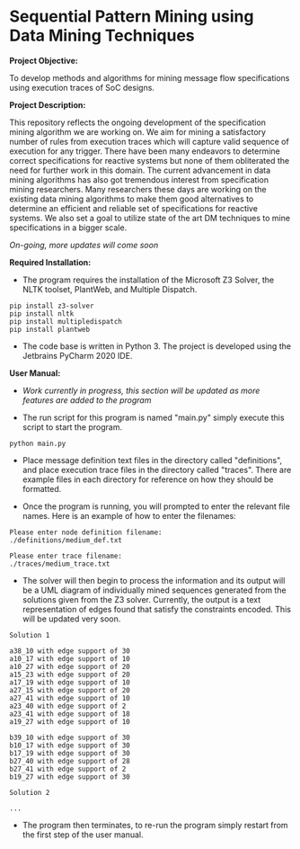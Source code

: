 # Sequential Pattern Mining using Data Mining Techniques

**Project Objective:**

To develop methods and algorithms for mining message flow specifications using execution traces of SoC designs.

**Project Description:** 

This repository reflects the ongoing development of the specification mining algorithm we are working on. We aim for mining a satisfactory number of rules from execution traces which will capture valid sequence of execution for any trigger. There have been many endeavors to determine correct specifications for reactive systems but none of them obliterated the need for further work in this domain. The current advancement in data mining algorithms has also got tremendous interest from specification mining researchers. Many researchers these days are working on the existing data mining algorithms to make them good alternatives to determine an efficient and reliable set of specifications for reactive systems. We also set a goal to utilize state of the art DM techniques to mine specifications in a bigger scale.   

*On-going, more updates will come soon*

**Required Installation:** 

* The program requires the installation of the Microsoft Z3 Solver, the 
NLTK toolset, PlantWeb, and Multiple Dispatch. 

```
pip install z3-solver
pip install nltk
pip install multipledispatch
pip install plantweb
```
* The code base is written in Python 3.
The project is developed using the Jetbrains PyCharm 2020 IDE.

**User Manual:** 

* *Work currently in progress, this section will be updated as more features are added to the program*

* The run script for this program is named "main.py" simply execute this script
to start the program.

```
python main.py
```

* Place message definition text files in the directory called "definitions", and place
execution trace files in the directory called "traces". There are example files in each directory
for reference on how they should be formatted.

* Once the program is running, you will prompted to enter the relevant file names.
Here is an example of how to enter the filenames:

```
Please enter node definition filename:
./definitions/medium_def.txt

Please enter trace filename:
./traces/medium_trace.txt

```
* The solver will then begin to process the information and its output will
be a UML diagram of individually mined sequences generated from the solutions
given from the Z3 solver. Currently, the output is a text representation of edges
found that satisfy the constraints encoded. This will be updated very soon.

```
Solution 1

a38_10 with edge support of 30
a10_17 with edge support of 10
a10_27 with edge support of 20
a15_23 with edge support of 20
a17_19 with edge support of 10
a27_15 with edge support of 20
a27_41 with edge support of 10
a23_40 with edge support of 2
a23_41 with edge support of 18
a19_27 with edge support of 10

b39_10 with edge support of 30
b10_17 with edge support of 30
b17_19 with edge support of 30
b27_40 with edge support of 28
b27_41 with edge support of 2
b19_27 with edge support of 30

Solution 2

...

```

* The program then terminates, to re-run the program simply restart from the first step
of the user manual.

